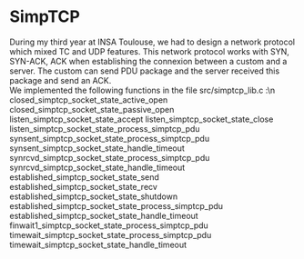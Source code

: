 # SimpTCP
During my third year at INSA Toulouse, we had to design a network protocol which mixed TC and UDP features. This network protocol works with SYN, SYN-ACK, ACK when establishing the connexion between a custom and a server. The custom can send PDU package and the server received this package and send an ACK.  
We implemented the following functions in the file src/simptcp_lib.c :\n 
closed_simptcp_socket_state_active_open
closed_simptcp_socket_state_passive_open
listen_simptcp_socket_state_accept
listen_simptcp_socket_state_close
listen_simptcp_socket_state_process_simptcp_pdu
synsent_simptcp_socket_state_process_simptcp_pdu
synsent_simptcp_socket_state_handle_timeout
synrcvd_simptcp_socket_state_process_simptcp_pdu
synrcvd_simptcp_socket_state_handle_timeout
established_simptcp_socket_state_send
established_simptcp_socket_state_recv
established_simptcp_socket_state_shutdown
established_simptcp_socket_state_process_simptcp_pdu
established_simptcp_socket_state_handle_timeout
finwait1_simptcp_socket_state_process_simptcp_pdu
timewait_simptcp_socket_state_process_simptcp_pdu
timewait_simptcp_socket_state_handle_timeout

